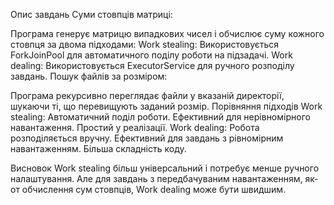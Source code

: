 Опис завдань
Суми стовпців матриці:

Програма генерує матрицю випадкових чисел і обчислює суму кожного стовпця за двома підходами:
Work stealing: Використовується ForkJoinPool для автоматичного поділу роботи на підзадачі.
Work dealing: Використовується ExecutorService для ручного розподілу завдань.
Пошук файлів за розміром:

Програма рекурсивно переглядає файли у вказаній директорії, шукаючи ті, що перевищують заданий розмір.
Порівняння підходів
Work stealing:
Автоматичний поділ роботи.
Ефективний для нерівномірного навантаження.
Простий у реалізації.
Work dealing:
Робота розподіляється вручну.
Ефективний для завдань з рівномірним навантаженням.
Більша складність коду.

Висновок
Work stealing більш універсальний і потребує менше ручного налаштування. Але для завдань з передбачуваним навантаженням, як-от обчислення сум стовпців, Work dealing може бути швидшим.